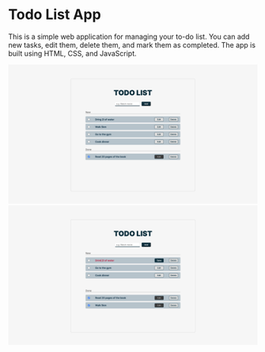 # Todo List App

This is a simple web application for managing your to-do list.
You can add new tasks, edit them, delete them, and mark them as completed.
The app is built using HTML, CSS, and JavaScript.

<img src="/img/first.png">
<img src="/img/second.png">
